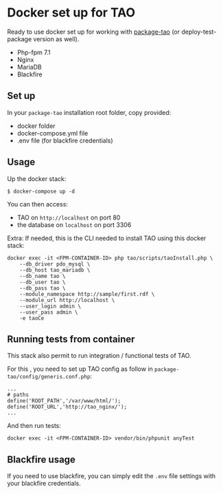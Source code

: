 # Docker set up for TAO

Ready to use docker set up for working with [package-tao](https://github.com/oat-sa/package-tao) (or deploy-test-package version as well).
- Php-fpm 7.1
- Nginx
- MariaDB
- Blackfire

## Set up

In your `package-tao` installation root folder, copy provided:
- docker folder
- docker-compose.yml file
- .env file (for blackfire credentials)


## Usage

Up the docker stack:

```
$ docker-compose up -d
```

You can then access:
- TAO on `http://localhost` on port 80
- the database on `localhost` on port 3306

Extra: If needed, this is the CLI needed to install TAO using this docker stack:
```
docker exec -it <FPM-CONTAINER-ID> php tao/scripts/taoInstall.php \
    --db_driver pdo_mysql \
    --db_host tao_mariadb \
    --db_name tao \
    --db_user tao \
    --db_pass tao \
    --module_namespace http://sample/first.rdf \
    --module_url http://localhost \
    --user_login admin \
    --user_pass admin \
    -e taoCe
```

## Running tests from container

This stack also permit to run integration / functional tests of TAO.

For this , you need to set up TAO config as follow in `package-tao/config/generis.conf.php`:

```
...
# paths
define('ROOT_PATH','/var/www/html/');
define('ROOT_URL','http://tao_nginx/');
...
```

And then run tests:
```
docker exec -it <FPM-CONTAINER-ID> vendor/bin/phpunit anyTest
```

## Blackfire usage

If you need to use blackfire, you can simply edit the `.env` file settings with your blackfire credentials.


